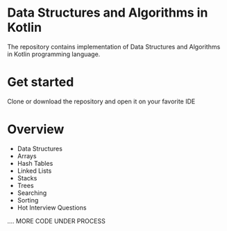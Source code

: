 
# Data Structures and Algorithms in Kotlin

The repository contains implementation of Data Structures and Algorithms in Kotlin programming language.

# Get started
Clone or download the repository and open it on your favorite IDE

# Overview
- Data Structures
- Arrays
- Hash Tables
- Linked Lists
- Stacks
- Trees
- Searching 
- Sorting
- Hot Interview Questions

.... MORE CODE UNDER PROCESS 
